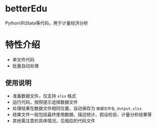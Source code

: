 # betterEdu

Python\R\Stata等代码，用于计量经济分析

# 特性介绍

-   单文件代码
-   批量自动处理

## 使用说明

-   准备数据文件，仅支持 `xlsx` 格式
-   运行代码，按照提示选择数据文件
-   处理结果在数据文件相同位置，自动保存为 `数据文件名_Output.xlsx` 
-   结果文件一般包括最终使用数据、描述统计、假设检验、计量分析结果等
-   其他需注意的具体情况，见相应的代码文件
